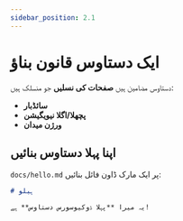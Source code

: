 ```yaml
---
sidebar_position: 2.1
---
```


# ایک دستاوس قانون بناؤ

دستاوس مضامین ہیں **صفحات کی نسلیں** جو منسلک ہیں:

- **سائڈبار**
- **پچھلا/اگلا نیویگیشن**
- **ورژن میدان**

## اپنا پہلا دستاوس بنائیں

`docs/hello.md` پر ایک مارک ڈاون فائل بنائیں:

```md title="docs/hello.md"
# ہیلو

یہ میرا **پہلا ڈوکیوسورس دستاوس** ہے!
```